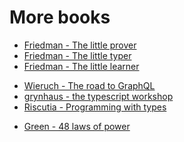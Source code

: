 # More books

- [Friedman - The little prover](https://www.amazon.it/Little-Prover-Daniel-P-Friedman/dp/0262527952/ref=sr_1_1?keywords=the+little+prover&qid=1672737508&sprefix=the+little+pro%2Caps%2C103&sr=8-1)
- [Friedman - The little typer](https://www.amazon.it/Little-Typer-Daniel-P-Friedman/dp/0262536439/ref=sr_1_1?__mk_it_IT=%C3%85M%C3%85%C5%BD%C3%95%C3%91&crid=16U95HB5HM54B&keywords=the+little+typer&qid=1672737495&sprefix=the+little+typer%2Caps%2C123&sr=8-1)
- [Friedman - The little learner](https://www.amazon.it/Little-Learner-Straight-Line-Learning/dp/026254637X/ref=tmm_pap_swatch_0?_encoding=UTF8&qid=1672737554&sr=8-2)

<!-- -->

- [Wieruch - The road to GraphQL](https://www.amazon.it/Road-GraphQL-pragmatic-JavaScript-React-js/dp/1730853935/ref=pd_bxgy_img_sccl_1/261-3867334-0926439?pd_rd_w=1Z6mF&content-id=amzn1.sym.021d3b67-e6af-4e84-bd7c-b0e39059f4f1&pf_rd_p=021d3b67-e6af-4e84-bd7c-b0e39059f4f1&pf_rd_r=85ZMM9N4FWTS0R5AG4FM&pd_rd_wg=vel4B&pd_rd_r=5f181256-e97c-4735-adb0-4d17246ea486&pd_rd_i=1730853935&psc=1)
- [grynhaus - the typescript workshop](https://www.amazon.it/TypeScript-Workshop-practical-confident-programming/dp/1838828494/ref=sr_1_7?__mk_it_IT=%C3%85M%C3%85%C5%BD%C3%95%C3%91&crid=1717F9YDESCES&keywords=javascript+to+typescript&qid=1672740364&sprefix=javasript+to+typescript%2Caps%2C91&sr=8-7)
- [Riscutia - Programming with types](https://www.amazon.it/Programming-Types-Typescript-Vlad-Riscutia/dp/1617296414/ref=sr_1_4?__mk_it_IT=%C3%85M%C3%85%C5%BD%C3%95%C3%91&crid=37U8XJ6TNTHFY&keywords=types+and+programming+languages&qid=1672479684&sprefix=types+and+programming+languages%2Caps%2C94&sr=8-4)

<!-- -->

- [Green - 48 laws of power](https://www.amazon.it/48-Laws-Power-Robert-Greene/dp/1861972784/ref=sr_1_1?keywords=Impact+of+the+48+Laws+of+Power&qid=1675283003&sr=8-1)
